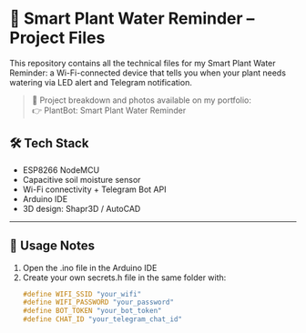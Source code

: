 # 🌿 Smart Plant Water Reminder – Project Files

This repository contains all the technical files for my Smart Plant Water Reminder: a Wi-Fi-connected device that tells you when your plant needs watering via LED alert and Telegram notification.

> 🚀 Project breakdown and photos available on my portfolio:  
> 👉 PlantBot: Smart Plant Water Reminder


## 🛠️ Tech Stack

- ESP8266 NodeMCU
- Capacitive soil moisture sensor
- Wi-Fi connectivity + Telegram Bot API
- Arduino IDE
- 3D design: Shapr3D / AutoCAD

---

## 🧠 Usage Notes

1. Open the .ino file in the Arduino IDE  
2. Create your own secrets.h file in the same folder with:
   ```cpp
   #define WIFI_SSID "your_wifi"
   #define WIFI_PASSWORD "your_password"
   #define BOT_TOKEN "your_bot_token"
   #define CHAT_ID "your_telegram_chat_id"
